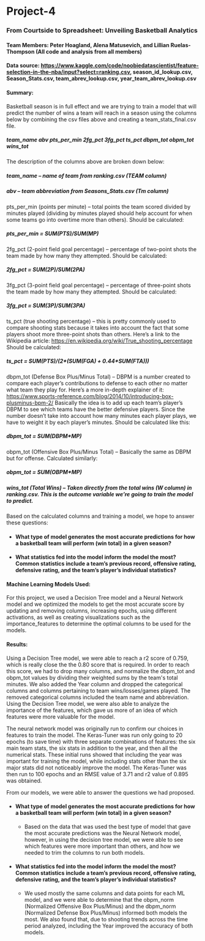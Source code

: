 # Project-4
### From Courtside to Spreadsheet: Unveiling Basketball Analytics
#### Team Members: Peter Hoagland, Alena Matusevich, and Lillian Ruelas-Thompson (All code and analysis from all members)
#### Data source: https://www.kaggle.com/code/noobiedatascientist/feature-selection-in-the-nba/input?select=ranking.csv, season_id_lookup.csv, Season_Stats.csv, team_abrev_lookup.csv, year_team_abrev_lookup.csv 
#### Summary:
Basketball season is in full effect and we are trying to train a model that will predict the number of wins a team will reach in a season using the columns below by combining the csv files above and creating a team_stats_final.csv file. 
##### team_name	abv	pts_per_min	2fg_pct	3fg_pct	ts_pct	dbpm_tot	obpm_tot	wins_tot

The description of the columns above are broken down below:

##### team_name – name of team from ranking.csv (TEAM column)

##### abv – team abbreviation from Seasons_Stats.csv (Tm column)

pts_per_min (points per minute) – total points the team scored divided by minutes played (dividing by minutes played should help account for when some teams go into overtime more than others). Should be calculated:
##### pts_per_min = SUM(PTS)/SUM(MP)

2fg_pct (2-point field goal percentage) – percentage of two-point shots the team made by how many they attempted. Should be calculated:
##### 2fg_pct = SUM(2P)/SUM(2PA)

3fg_pct (3-point field goal percentage) – percentage of three-point shots the team made by how many they attempted. Should be calculated:
##### 3fg_pct = SUM(3P)/SUM(3PA)

ts_pct (true shooting percentage) – this is pretty commonly used to compare shooting stats because it takes into account the fact that some players shoot more three-point shots than others. Here’s a link to the Wikipedia article: https://en.wikipedia.org/wiki/True_shooting_percentage
Should be calculated:
##### ts_pct = SUM(PTS)/(2*(SUM(FGA) + 0.44*SUM(FTA)))

dbpm_tot (Defense Box Plus/Minus Total) – DBPM is a number created to compare each player’s contributions to defense to each other no matter what team they play for. Here’s a more in-depth explainer of it: https://www.sports-reference.com/blog/2014/10/introducing-box-plusminus-bpm-2/
Basically the idea is to add up each team’s player’s DBPM to see which teams have the better defensive players. Since the number doesn’t take into account how many minutes each player plays, we have to weight it by each player’s minutes. Should be calculated like this:
##### dbpm_tot = SUM(DBPM*MP)

obpm_tot (Offensive Box Plus/Minus Total) – Basically the same as DBPM but for offense. Calculated similarly:
##### obpm_tot = SUM(OBPM*MP)

##### wins_tot (Total Wins) – Taken directly from the total wins (W column) in ranking.csv. This is the outcome variable we’re going to train the model to predict.

Based on the calculated columns and training a model, we hope to answer these questions: 

* #### What type of model generates the most accurate predictions for how a basketball team will perform (win total) in a given season?
* #### What statistics fed into the model inform the model the most? Common statistics include a team’s previous record, offensive rating, defensive rating, and the team’s player’s individual statistics?

#### Machine Learning Models Used:
For this project, we used a Decision Tree model and a Neural Network model and we optimized the models to get the most accurate score by updating and removing columns, increasing epochs, using different activations, as well as creating visualizations such as the importance_features to determine the optimal columns to be used for the models.

#### Results:
Using a Decision Tree model, we were able to reach a r2 score of 0.759, which is really close the the 0.80 score that is required. In order to reach this score, we had to drop many columns, and normalize the dbpm_tot and obpm_tot values by dividing their weighted sums by the team's total minutes.  We also added the Year column and dropped the categorical columns and columns pertaining to team wins/losses/games played. The removed categorical columns included the team name and abbreviation. Using the Decision Tree model, we were also able to analyze the importance of the features, which gave us more of an idea of which features were more valuable for the model.

The neural network model was originally run to confirm our choices in features to train the model. The Keras-Tuner was run only going to 20 epochs (to save time) with three separate combinations of features: the six main team stats, the six stats in addition to the year, and then all the numerical stats. These initial runs showed that including the year was important for training the model, while including stats other than the six major stats did not noticeably improve the model. The Keras-Tuner was then run to 100 epochs and an RMSE value of 3.71 and r2 value of 0.895 was obtained.

From our models, we were able to answer the questions we had proposed.

* #### What type of model generates the most accurate predictions for how a basketball team will perform (win total) in a given season?
  * Based on the data that was used the best type of model that gave the most accurate predictions was the Neural Network model, however, in using the decision tree model, we were able to see which features were more important than others, and how we needed to trim the columns to run both models.

* #### What statistics fed into the model inform the model the most? Common statistics include a team’s previous record, offensive rating, defensive rating, and the team’s player’s individual statistics?
  *  We used mostly the same columns and data points for each ML model, and we were able to determine that the obpm_norm (Normalized Offensive Box Plus/Minus) and the dbpm_norm (Normalized Defense Box Plus/Minus) informed both models the most. We also found that, due to shooting trends across the time period analyzed, including the Year improved the accuracy of both models.​